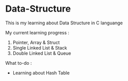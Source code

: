 # Data-Structure
This is my learning about Data Structure in C languange

My current learning progress : 
1. Pointer, Array & Struct
2. Single Linked List & Stack
3. Double Linked List & Queue

What to-do :
- Learning about Hash Table
